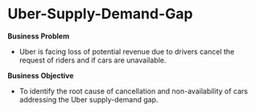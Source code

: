 # Uber-Supply-Demand-Gap

**Business Problem**
- Uber is facing loss of potential revenue due to drivers cancel the request of riders and if cars are unavailable.

**Business Objective**
- To identify the root cause of  cancellation and non-availability of cars addressing the Uber  supply-demand gap.
